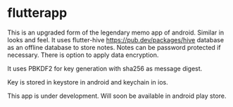 # flutterapp

This is an upgraded form of the legendary memo app of android. Similar in looks and feel.
It uses flutter-hive https://pub.dev/packages/hive database as an offline database to store notes.
Notes can be password protected if necessary. There is option to apply data encryption.

It uses PBKDF2 for key generation with sha256 as message digest.

Key is stored in keystore in android and keychain in ios.

This app is under development. Will soon be available in android play store.
